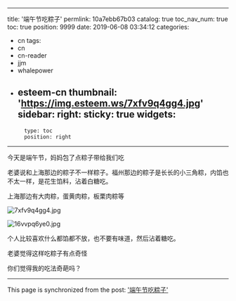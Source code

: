 
---
title: '端午节吃粽子'
permlink: 10a7ebb67b03
catalog: true
toc_nav_num: true
toc: true
position: 9999
date: 2019-06-08 03:34:12
categories:
- cn
tags:
- cn
- cn-reader
- jjm
- whalepower
- esteem-cn
thumbnail: 'https://img.esteem.ws/7xfv9q4gg4.jpg'
sidebar:
    right:
        sticky: true
widgets:
    -
        type: toc
        position: right
---


今天是端午节，妈妈包了点粽子带给我们吃

老婆说和上海那边的粽子不一样粽子。福州那边的粽子是长长的小三角粽，内馅也不太一样，是花生馅料，沾着白糖吃。

上海那边有大肉粽，蛋黄肉粽，板栗肉粽等

![7xfv9q4gg4.jpg](https://img.esteem.ws/7xfv9q4gg4.jpg)

![16vvpq6ye0.jpg](https://img.esteem.ws/16vvpq6ye0.jpg)

个人比较喜欢什么都馅都不放，也不要有味道，然后沾着糖吃。

老婆觉得这样吃粽子有点奇怪

你们觉得我的吃法奇葩吗？

- - -

This page is synchronized from the post: ['端午节吃粽子'](https://steemit.com/@ericet/10a7ebb67b03)
